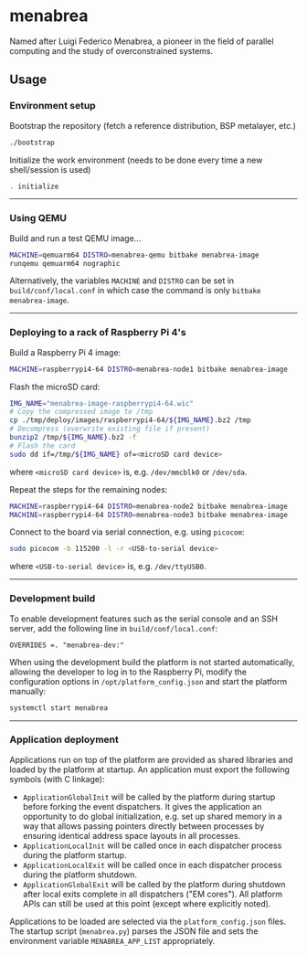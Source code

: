 # menabrea

Named after Luigi Federico Menabrea, a pioneer in the field of parallel computing and the study of overconstrained systems.

## Usage

### Environment setup

Bootstrap the repository (fetch a reference distribution, BSP metalayer, etc.)

```bash
./bootstrap
```

Initialize the work environment (needs to be done every time a new shell/session is used)

```bash
. initialize
```

---

### Using QEMU

Build and run a test QEMU image...

```bash
MACHINE=qemuarm64 DISTRO=menabrea-qemu bitbake menabrea-image
runqemu qemuarm64 nographic
```

Alternatively, the variables `MACHINE` and `DISTRO` can be set in `build/conf/local.conf` in which case the command is only `bitbake menabrea-image`.

---

### Deploying to a rack of Raspberry Pi 4's

Build a Raspberry Pi 4 image:

```bash
MACHINE=raspberrypi4-64 DISTRO=menabrea-node1 bitbake menabrea-image
```

Flash the microSD card:

```bash
IMG_NAME="menabrea-image-raspberrypi4-64.wic"
# Copy the compressed image to /tmp
cp ./tmp/deploy/images/raspberrypi4-64/${IMG_NAME}.bz2 /tmp
# Decompress (overwrite existing file if present)
bunzip2 /tmp/${IMG_NAME}.bz2 -f
# Flash the card
sudo dd if=/tmp/${IMG_NAME} of=<microSD card device>
```

where `<microSD card device>` is, e.g. `/dev/mmcblk0` or `/dev/sda`.

Repeat the steps for the remaining nodes:

```bash
MACHINE=raspberrypi4-64 DISTRO=menabrea-node2 bitbake menabrea-image
MACHINE=raspberrypi4-64 DISTRO=menabrea-node3 bitbake menabrea-image
```

Connect to the board via serial connection, e.g. using `picocom`:

```bash
sudo picocom -b 115200 -l -r <USB-to-serial device>
```

where `<USB-to-serial device>` is, e.g. `/dev/ttyUSB0`.

---

### Development build

To enable development features such as the serial console and an SSH server, add the following line in `build/conf/local.conf`:

```
OVERRIDES =. "menabrea-dev:"
```

When using the development build the platform is not started automatically, allowing the developer to log in to the Raspberry Pi, modify the configuration options in `/opt/platform_config.json` and start the platform manually:

```bash
systemctl start menabrea
```

---

### Application deployment

Applications run on top of the platform are provided as shared libraries and loaded by the platform at startup. An application must export the following symbols (with C linkage):

- `ApplicationGlobalInit` will be called by the platform during startup before forking the event dispatchers. It gives the application an opportunity to do global initialization, e.g. set up shared memory in a way that allows passing pointers directly between processes by ensuring identical address space layouts in all processes.
- `ApplicationLocalInit` will be called once in each dispatcher process during the platform startup.
- `ApplicationLocalExit` will be called once in each dispatcher process during the platform shutdown.
- `ApplicationGlobalExit` will be called by the platform during shutdown after local exits complete in all dispatchers ("EM cores"). All platform APIs can still be used at this point (except where explicitly noted).

Applications to be loaded are selected via the `platform_config.json` files. The startup script (`menabrea.py`) parses the JSON file and sets the environment variable `MENABREA_APP_LIST` appropriately.
